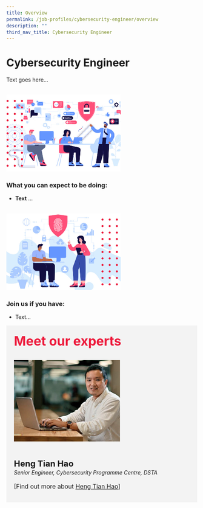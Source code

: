 ```yaml
---
title: Overview
permalink: /job-profiles/cybersecurity-engineer/overview
description: ""
third_nav_title: Cybersecurity Engineer
---
```

# Cybersecurity Engineer
Text goes here...

<br>
<div style="width:60%;height:60%;"><img src="images/job-profile-ce1.jpg"></div>

### What you can expect to be doing:

* **Text** ... 

<br>
<div style="width:60%;height:60%;"><img src="images/job-profile-ce2.jpg"></div>

### Join us if you have:

* Text...



<div class="row" style="font-size:34px; font-weight: 700; color: #ed1a3b; background-color: #f3f3f3; padding: 20px 0px 20px 20px;">Meet our experts</div>

<div class="row" style="background-color: #f3f3f3;">
      <div class="column" style="padding: 10px 0px 30px 20px;"><img src="images/heng-tian-hao.jpg" alt="Heng Tian Hao"></div>
      <div class="column" style="width: 100%; padding: 10px 20px 30px 20px;">
       <span style="font-size: 22px; font-weight: bold; line-height: 30px;">Heng Tian Hao</span><br><span style="font-size: 14px; font-style: italic; line-height: 16px;">Senior Engineer, Cybersecurity Programme Centre, DSTA</span><br><br>
    <span style="font-size: 16px; line-height: 23px;">[Find out more about
 <a href="/job-profiles/cybersecurity-engineer/heng-tian-hao">Heng Tian Hao</a>]</span>
      </div>
</div>